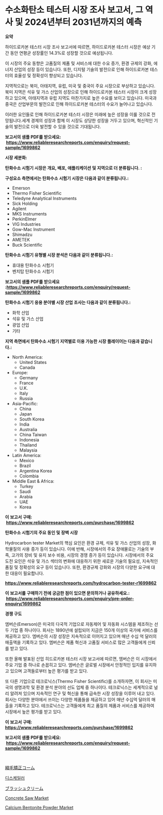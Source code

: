 <p><h1>수소화탄소 테스터 시장 조사 보고서, 그 역사 및 2024년부터 2031년까지의 예측</h1></p><p><strong>요약</strong></p>
<p><p>하이드로카본 테스터 시장 조사 보고서에 따르면, 하이드로카본 테스터 시장은 예상 기간 동안 연평균 성장률인 14.3%로 성장할 것으로 예상됩니다.</p><p>이 시장의 주요 동향은 고품질의 제품 및 서비스에 대한 수요 증가, 환경 규제의 강화, 에너지 산업의 성장 등이 있습니다. 또한, 디지털 기술의 발전으로 인해 하이드로카본 테스터의 효율성 및 정확성이 향상되고 있습니다.</p><p>지역적으로는 북미, 아태지역, 유럽, 미국 및 중국이 주요 시장으로 부상하고 있습니다. 북미 지역은 석유 및 가스 산업의 성장으로 인해 하이드로카본 테스터 시장이 크게 성장하고 있으며, 아태지역과 유럽 지역도 마찬가지로 높은 수요를 보이고 있습니다. 미국과 중국은 산업부문의 발전으로 인해 하이드로카본 테스터의 수요가 늘어나고 있습니다.</p><p>이러한 요인들로 인해 하이드로카본 테스터 시장은 미래에 높은 성장을 이룰 것으로 전망됩니다.세계 경제의 성장과 함께 이 시장도 상당한 성장을 거두고 있으며, 혁신적인 기술의 발전으로 더욱 발전할 수 있을 것으로 기대됩니다.</p></p>
<p><strong>보고서의 샘플 PDF를 받으세요: &nbsp;<a href="https://www.reliableresearchreports.com/enquiry/request-sample/1699862">https://www.reliableresearchreports.com/enquiry/request-sample/1699862</a></strong></p>
<p><strong>시장 세분화:</strong></p>
<p><strong> 탄화수소 시험기 시장은 개요, 배포, 애플리케이션 및 지역으로 더 분류됩니다. :</strong></p>
<p><strong>구성요소 측면에서는 탄화수소 시험기 시장은 다음과 같이 분류됩니다.:</strong></p>
<p><ul><li>Emerson</li><li>Thermo Fisher Scientific</li><li>Teledyne Analytical Instruments</li><li>Sick Holding</li><li>Agilent</li><li>MKS Instruments</li><li>PerkinElmer</li><li>VIG Industries</li><li>Gow-Mac Instrument</li><li>Shimadzu</li><li>AMETEK</li><li>Buck Scientific</li></ul></p>
<p><strong> 탄화수소 시험기 유형별 시장 분석은 다음과 같이 분류됩니다.:</strong></p>
<p><ul><li>휴대용 탄화수소 시험기</li><li>벤치탑 탄화수소 시험기</li></ul></p>
<p><strong>보고서의 샘플 PDF를 받으세요 :<a href="https://www.reliableresearchreports.com/enquiry/request-sample/1699862">https://www.reliableresearchreports.com/enquiry/request-sample/1699862</a></strong></p>
<p><strong> 탄화수소 시험기 응용 분야별 시장 산업 조사는 다음과 같이 분류됩니다.:</strong></p>
<p><ul><li>화학 산업</li><li>석유 및 가스 산업</li><li>광업 산업</li><li>기타</li></ul></p>
<p><strong>지역 측면에서 탄화수소 시험기 지역별로 이용 가능한 시장 플레이어는 다음과 같습니다.:</strong></p>
<p><ul>
    <li>
        North America:
        <ul>
            <li>United States</li>
            <li>Canada</li>
        </ul>
    </li>
    <li>
        Europe:
        <ul>
            <li>Germany</li>
            <li>France</li>
            <li>U.K.</li>
            <li>Italy</li>
            <li>Russia</li>
        </ul>
    </li>
    <li>
        Asia-Pacific:
        <ul>
            <li>China</li>
            <li>Japan</li>
            <li>South Korea</li>
            <li>India</li>
            <li>Australia</li>
            <li>China Taiwan</li>
            <li>Indonesia</li>
            <li>Thailand</li>
            <li>Malaysia</li>
        </ul>
    </li>
    <li>
        Latin America:
        <ul>
            <li>Mexico</li>
            <li>Brazil</li>
            <li>Argentina Korea</li>
            <li>Colombia</li>
        </ul>
    </li>
    <li>
        Middle East & Africa:
        <ul>
            <li>Turkey</li>
            <li>Saudi</li>
            <li>Arabia</li>
            <li>UAE</li>
            <li>Korea</li>
        </ul>
    </li>
    </ul></p>
<p><strong>이 보고서 구매: &nbsp;<a href="https://www.reliableresearchreports.com/purchase/1699862">https://www.reliableresearchreports.com/purchase/1699862</a></strong></p>
<p><strong>탄화수소 시험기의 주요 동인 및 장벽 시장</strong></p>
<p><p>Hydrocarbon tester Market의 핵심 요인은 환경 규제, 석유 및 가스 산업의 성장, 화학물질의 사용 증가 등이 있습니다. 이에 반해, 시장에서의 주요 장애물로는 기술의 부족, 고가의 장비 및 유지 보수 비용, 시장의 경쟁 증가 등이 있습니다. 시장에서의 주요 도전 요인은 석유 및 가스 섹터의 변화에 대응하기 위한 새로운 기술의 필요성, 지속적인 품질 및 정확성의 요구 등이 있습니다. 또한, 환경규제 강화와 시장의 다양한 요구에 대한 대응이 필요합니다.</p></p>
<p><strong><a href="https://www.reliableresearchreports.com/hydrocarbon-tester-r1699862">https://www.reliableresearchreports.com/hydrocarbon-tester-r1699862</a></strong></p>
<p><strong>이 보고서를 구매하기 전에 궁금한 점이 있으면 문의하거나 공유하세요.: &nbsp;<a href="https://www.reliableresearchreports.com/enquiry/pre-order-enquiry/1699862">https://www.reliableresearchreports.com/enquiry/pre-order-enquiry/1699862</a></strong></p>
<p><strong>경쟁 구도</strong></p>
<p><p>엠버슨(Emerson)은 미국의 다국적 기업으로 자동제어 및 자동화 시스템을 제조하는 선두 기업 중 하나이다. 회사는 1890년에 설립되어 지금은 150개 이상의 국가에 서비스를 제공하고 있다. 엠버슨의 시장 성장은 지속적으로 이어지고 있으며 매년 수십 억 달러의 매출액을 기록하고 있다. 엠버슨은 제품 혁신과 고품질 서비스로 많은 고객들에게 신뢰를 받고 있다.</p><p>또한 올해 발표된 산업 히드로카본 테스터 시장 보고서에 따르면, 엠버슨은 이 시장에서 주요 기업 중 하나로 손꼽히고 있다. 엠버슨은 글로벌 시장에서 안정적인 입지를 유지하고 있으며 고객들로부터 높은 평가를 받고 있다.</p><p>또 다른 기업으로 테크로닉스(Thermo Fisher Scientific)를 소개하자면, 이 회사는 미국의 생명과학 및 환경 분석 분야의 선도 업체 중 하나이다. 테크로닉스는 세계적으로 널리 알려져 있으며 지속적인 연구 및 혁신을 통해 급속한 시장 성장을 이루어 내고 있다. 회사는 다양한 분야에서 쓰이는 다양한 제품들을 제공하고 있어 매년 수십억 달러의 매출을 기록하고 있다. 테크로닉스는 고객들에게 최고 품질의 제품과 서비스를 제공하여 시장에서 높은 평가를 받고 있다.</p></p>
<p><strong>이 보고서 구매: &nbsp; <a href="https://www.reliableresearchreports.com/purchase/1699862">https://www.reliableresearchreports.com/purchase/1699862</a></strong></p>
<p><strong>보고서의 샘플 PDF를 받으세요: &nbsp;<a href="https://www.reliableresearchreports.com/enquiry/request-sample/1699862">https://www.reliableresearchreports.com/enquiry/request-sample/1699862</a></strong><strong></strong></p>
<p>&nbsp;</p>
<p><p><a href="https://github.com/one-cool-chick/Market-Research-Report-List-1/blob/main/976893630265.md">縮毛矯正コーム</a></p><p><a href="https://github.com/vs019sa3m8x/Market-Research-Report-List-1/blob/main/355027727872.md">디스케일러</a></p><p><a href="https://github.com/luffiazaza/Market-Research-Report-List-1/blob/main/703921530264.md">ブラッシュクリーム</a></p><p><a href="https://github.com/mauripalmi/Market-Research-Report-List-3/blob/main/concrete-saw-market.md">Concrete Saw Market</a></p><p><a href="https://issuu.com/reportprime-2/docs/calcium-bentonite-powder-market-size-2030.pptx">Calcium Bentonite Powder Market</a></p></p>